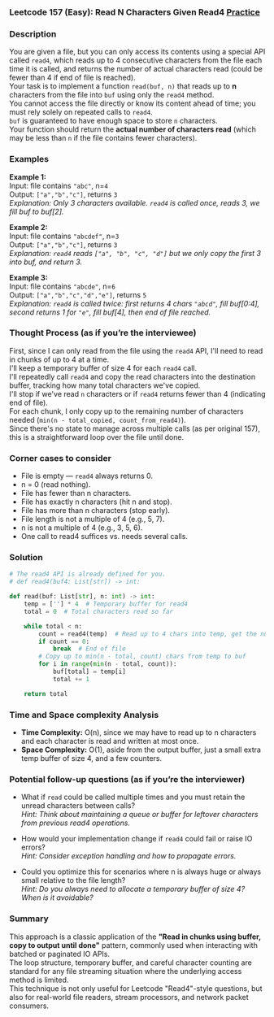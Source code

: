 ### Leetcode 157 (Easy): Read N Characters Given Read4 [Practice](https://leetcode.com/problems/read-n-characters-given-read4)

### Description  
You are given a file, but you can only access its contents using a special API called `read4`, which reads up to 4 consecutive characters from the file each time it is called, and returns the number of actual characters read (could be fewer than 4 if end of file is reached).  
Your task is to implement a function `read(buf, n)` that reads up to **n** characters from the file into `buf` using only the `read4` method.  
You cannot access the file directly or know its content ahead of time; you must rely solely on repeated calls to `read4`.  
`buf` is guaranteed to have enough space to store `n` characters.  
Your function should return the **actual number of characters read** (which may be less than `n` if the file contains fewer characters).

### Examples  

**Example 1:**  
Input: file contains `"abc"`, n=`4`  
Output: `["a","b","c"]`, returns `3`  
*Explanation: Only 3 characters available. `read4` is called once, reads 3, we fill buf to buf[2].*

**Example 2:**  
Input: file contains `"abcdef"`, n=`3`  
Output: `["a","b","c"]`, returns `3`  
*Explanation: `read4` reads `["a", "b", "c", "d"]` but we only copy the first 3 into buf, and return 3.*

**Example 3:**  
Input: file contains `"abcde"`, n=`6`  
Output: `["a","b","c","d","e"]`, returns `5`  
*Explanation: `read4` is called twice: first returns 4 chars `"abcd"`, fill buf[0:4], second returns 1 for `"e"`, fill buf[4], then end of file reached.*


### Thought Process (as if you’re the interviewee)  
First, since I can only read from the file using the `read4` API, I'll need to read in chunks of up to 4 at a time.  
I'll keep a temporary buffer of size 4 for each `read4` call.  
I'll repeatedly call `read4` and copy the read characters into the destination buffer, tracking how many total characters we've copied.  
I'll stop if we've read `n` characters or if `read4` returns fewer than 4 (indicating end of file).  
For each chunk, I only copy up to the remaining number of characters needed (`min(n - total_copied, count_from_read4)`).  
Since there's no state to manage across multiple calls (as per original 157), this is a straightforward loop over the file until done.


### Corner cases to consider  
- File is empty — `read4` always returns 0.
- n = 0 (read nothing).
- File has fewer than n characters.
- File has exactly n characters (hit n and stop).
- File has more than n characters (stop early).
- File length is not a multiple of 4 (e.g., 5, 7).
- n is not a multiple of 4 (e.g., 3, 5, 6).
- One call to read4 suffices vs. needs several calls.


### Solution

```python
# The read4 API is already defined for you.
# def read4(buf4: List[str]) -> int:

def read(buf: List[str], n: int) -> int:
    temp = [''] * 4  # Temporary buffer for read4
    total = 0  # Total characters read so far

    while total < n:
        count = read4(temp)  # Read up to 4 chars into temp, get the number of chars actually read
        if count == 0:
            break  # End of file
        # Copy up to min(n - total, count) chars from temp to buf
        for i in range(min(n - total, count)):
            buf[total] = temp[i]
            total += 1

    return total
```

### Time and Space complexity Analysis  

- **Time Complexity:** O(n), since we may have to read up to n characters and each character is read and written at most once.
- **Space Complexity:** O(1), aside from the output buffer, just a small extra temp buffer of size 4, and a few counters.


### Potential follow-up questions (as if you’re the interviewer)  

- What if `read` could be called multiple times and you must retain the unread characters between calls?  
  *Hint: Think about maintaining a queue or buffer for leftover characters from previous read4 operations.*

- How would your implementation change if `read4` could fail or raise IO errors?  
  *Hint: Consider exception handling and how to propagate errors.*

- Could you optimize this for scenarios where n is always huge or always small relative to the file length?  
  *Hint: Do you always need to allocate a temporary buffer of size 4? When is it avoidable?*


### Summary
This approach is a classic application of the **"Read in chunks using buffer, copy to output until done"** pattern, commonly used when interacting with batched or paginated IO APIs.  
The loop structure, temporary buffer, and careful character counting are standard for any file streaming situation where the underlying access method is limited.  
This technique is not only useful for Leetcode "Read4"-style questions, but also for real-world file readers, stream processors, and network packet consumers.